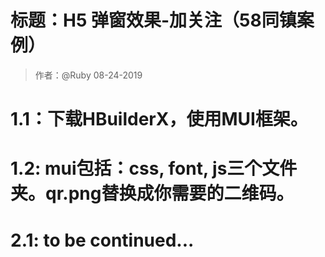 # 标题：H5 弹窗效果-加关注（58同镇案例）
> 作者：@Ruby 08-24-2019


# 1.1：下载HBuilderX，使用MUI框架。
# 1.2: mui包括：css, font, js三个文件夹。qr.png替换成你需要的二维码。


# 2.1: to be continued...
